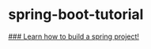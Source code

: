 # spring-boot-tutorial



[### Learn how to build a spring project!](https://github.com/miguemesen/spring-boot-tutorial/wiki)
